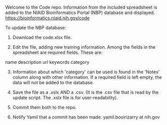 Welcome to the Code repo. Information from the included spreadsheet is added to the NIAID Bioinformatics Portal (NBP) database and displayed. https://bioinformatics.niaid.nih.gov/code

To update the NBP database:

1. Download the code.xlsx file.

2. Edit the file, adding new training information. Among the fields in the spreadsheet are required fields. These are:

name
description
url
keywords
category

3. Information about which 'category' can be used is found in the 'Notes' column along with other information. If a required field is left empty, the data will not be added to the database.

4. Save the file as a .xslx AND a .csv. (It is the .csv file that is read by the update script. The .xslx file is for user-readability).

5. Commit them both to the repo.

6. Notify Yamil that a commit has been made: yamil.booirizarry at nih.gov
